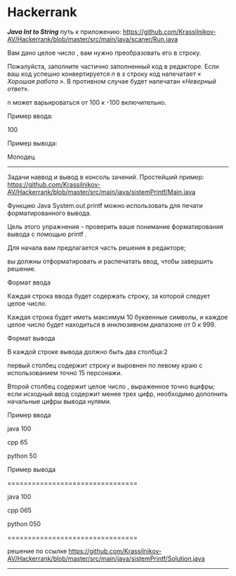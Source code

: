 # Hackerrank
 <strong><em>Java Int to String</strong></em> путь к приложению: https://github.com/Krassilnikov-AV/Hackerrank/blob/master/src/main/java/scaner/Run.java

Вам дано целое число , вам нужно преобразовать его в строку.</p>
Пожалуйста, заполните частично заполненный код в редакторе. Если ваш код успешно конвертируется <em>n</em> в <em>s</em> строку код напечатает « <em>Хорошая работа</em> ». В противном случае будет напечатан «<em>Неверный ответ</em>».</p>
</em>n</em> может варьироваться от 100 к -100  включительно.</p>
Пример ввода:</p>
100</p>
Пример вывода:</p>
Молодец</p>
_ _ _ _ _ 
Задачи наввод и вывод в консоль зачений.
Простейший пример: https://github.com/Krassilnikov-AV/Hackerrank/blob/master/src/main/java/sistemPrintf/Main.java</p>
Функцию Java System.out.printf можно использовать для печати форматированного вывода.</p>
 Цель этого упражнения - проверить ваше понимание форматирования вывода с помощью printf .</p>

Для начала вам предлагается часть решения в редакторе;</p>
вы должны отформатировать и распечатать ввод, чтобы завершить решение.</p>

Формат ввода</p>

Каждая строка ввода будет содержать строку, за которой следует целое число.</p>
Каждая строка будет иметь максимум 10 буквенные символы, и каждое целое число будет находиться в инклюзивном диапазоне от 0 к 999.</p>

Формат вывода</p>

В каждой строке вывода должно быть два столбца:2</p>
первый столбец содержит строку и выровнен по левому краю с использованием точно 15 персонажи.</p>
Второй столбец содержит целое число , выраженное точно вцифры; если исходный ввод содержит менее трех цифр, необходимо дополнить начальные цифры вывода нулями.</p>
Пример ввода</p>

java 100</p>
cpp 65</p>
python 50</p>
Пример вывода</p>

================================</p>
java           100</p>
cpp            065</p>
python         050</p>
================================</p>
 решение по ссылке https://github.com/Krassilnikov-AV/Hackerrank/blob/master/src/main/java/sistemPrintf/Solution.java
 _ _ _ _ _ _ _ _ _ _ _ 
 

